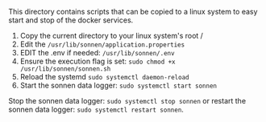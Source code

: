 This directory contains scripts that can be copied to a linux system to easy start and stop of the
docker services.

1. Copy the current directory to your linux system's root /
2. Edit the `/usr/lib/sonnen/application.properties` 
3. EDIT the .env if needed: `/usr/lib/sonnen/.env`
4. Ensure the execution flag is set: `sudo chmod +x /usr/lib/sonnen/sonnen.sh`
5. Reload the systemd `sudo systemctl daemon-reload`
6. Start the sonnen data logger: `sudo systemctl start sonnen`

Stop the sonnen data logger: `sudo systemctl stop sonnen` or
restart the sonnen data logger: `sudo systemctl restart sonnen`.

